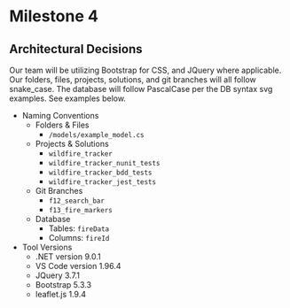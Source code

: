 # Milestone 4
## Architectural Decisions
Our team will be utilizing Bootstrap for CSS, and JQuery where applicable. Our folders, files, projects, solutions, and git branches will all follow snake_case. The database will follow PascalCase per the DB syntax svg examples. See examples below.
- Naming Conventions
	- Folders & Files
		- `/models/example_model.cs`
	-  Projects & Solutions
		- `wildfire_tracker`
		- `wildfire_tracker_nunit_tests`
		- `wildfire_tracker_bdd_tests`
		- `wildfire_tracker_jest_tests`
	- Git Branches
		- `f12_search_bar`
		- `f13_fire_markers`
	- Database
		- Tables: `fireData`
		- Columns: `fireId`
- Tool Versions
	- .NET version 9.0.1
	- VS Code version 1.96.4
	- JQuery 3.7.1
	- Bootstrap 5.3.3
	- leaflet.js 1.9.4
